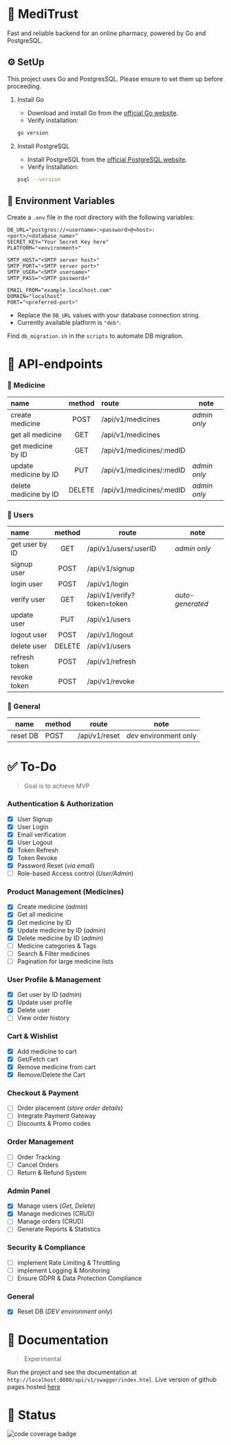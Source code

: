 # 🏥 MediTrust

Fast and reliable backend for an online pharmacy, powered by Go and PostgreSQL.

## ⚙️ SetUp

This project uses Go and PostgresSQL. Please ensure to set them up before proceeding.

1. Install Go
   - Download and install Go from the [official Go website](https://go.dev/dl/).
   - Verify installation:

    ```bash
    go version
    ```

2. Install PostgreSQL
    - Install PostgreSQL from the [official PostgreSQL website](https://www.postgresql.org/download/).
    - Verify Installation:

    ```bash
    psql --version
    ````


## 🔐 Environment Variables

Create a `.env` file in the root directory with the following variables:

```env
DB_URL="postgres://<username>:<password>@<host>:<port>/<database_name>"
SECRET_KEY="Your Secret Key here"
PLATFORM="<environment>"

SMTP_HOST="<SMTP server host>"
SMTP_PORT="<SMTP server port>"
SMTP_USER="<SMTP username>"
SMTP_PASS="<SMTP password>"

EMAIL_FROM="example.localhost.com"
DOMAIN="localhost"
PORT="<preferred-port>"
```
- Replace the `DB_URL` values with your database connection string.
- Currently available platform is `"deb"`.

Find `db_migration.sh` in the `scripts` to automate DB migration.

# 📌 API-endpoints

### 💊 Medicine

| name                  | method | route                    | note         |
| :-------------------- | :----: | :----------------------- | ------------ |
| create medicine       |  POST  | /api/v1/medicines        | *admin only* |
| get all medicine      |  GET   | /api/v1/medicines        |
| get medicine by ID    |  GET   | /api/v1/medicines/:medID |
| update medicine by ID |  PUT   | /api/v1/medicines/:medID | *admin only* |
| delete medicine by ID | DELETE | /api/v1/medicines/:medID | *admin only* |

### 👤 Users

| name           | method | route                      | note             |
| :------------- | :----: | -------------------------- | ---------------- |
| get user by ID |  GET   | /api/v1/users/:userID      | *admin only*     |
| signup user    |  POST  | /api/v1/signup             |
| login user     |  POST  | /api/v1/login              |
| verify user    |  GET   | /api/v1/verify?token=token | *auto-generated* |
| update user    |  PUT   | /api/v1/users              |
| logout user    |  POST  | /api/v1/logout             |
| delete user    | DELETE | /api/v1/users              |
| refresh token  |  POST  | /api/v1/refresh            |
| revoke token   |  POST  | /api/v1/revoke             |

### 🔄 General

| name     | method | route         | note                   |
| -------- | ------ | ------------- | ---------------------- |
| reset DB | POST   | /api/v1/reset | *dev* environment only |



# ✅ To-Do

> Goal is to achieve MVP

### Authentication & Authorization

- [x] User Signup
- [x] User Login
- [x] Email verification
- [x] User Logout
- [x] Token Refresh
- [x] Token Revoke
- [x] Password Reset (*via email*)
- [ ] Role-based Access control (*User/Admin*)

### Product Management (Medicines)

- [x] Create medicine (*admin*)
- [x] Get all medicine
- [x] Get medicine by ID
- [x] Update medicine by ID (*admin*)
- [x] Delete medicine by ID (*admin*)
- [ ] Medicine categories & Tags
- [ ] Search & Filter medicines
- [ ] Pagination for large medicine lists

### User Profile & Management

- [x] Get user by ID (*admin*)
- [x] Update user profile
- [x] Delete user
- [ ] View order history

### Cart & Wishlist

- [x] Add medicine to cart
- [x] Get/Fetch cart
- [x] Remove medicine from cart
- [x] Remove/Delete the Cart

### Checkout & Payment

- [ ] Order placement (*store order details*)
- [ ] Integrate Payment Gateway
- [ ] Discounts & Promo codes

### Order Management

- [ ] Order Tracking
- [ ] Cancel Orders
- [ ] Return & Refund System

### Admin Panel

- [x] Manage users (*Get, Delete*)
- [x] Manage medicines (CRUD)
- [ ] Manage orders (CRUD)
- [ ] Generate Reports & Statistics

### Security & Compliance

- [ ] implement Rate Limiting & Throttling
- [ ] implement Logging & Monitoring
- [ ] Ensure GDPR & Data Protection Compliance

### General

- [x] Reset DB (*DEV environment only*)


# 📖 Documentation

> Experimental

Run the project and see the documentation at `http://localhost:8080/api/v1/swagger/index.html`.
Live version of github pages hosted [here](https://dhar01.github.io/MediTrust/)

# 🚀 Status

![code coverage badge](https://github.com/Dhar01/medicine-app/actions/workflows/ci.yml/badge.svg)
